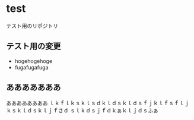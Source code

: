 # test
テスト用のリポジトリ

## テスト用の変更
- hogehogehoge
- fugafugafuga

## あああああああ
ああああああああ
ｌｋｆｌｋｓｋｌｓｄｋｌｄｓｋｌｄｓｆｊｋｌｆｓｆｌｊｋｓｋｌｄｓｋｌｊｆさｄ
ｓｌｋｄｓｊｆｄｋぁｋｌｊｄｓふぁ
